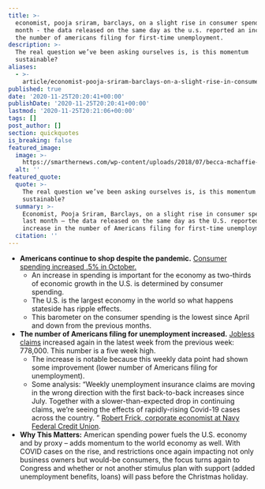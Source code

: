 ```yaml
---
title: >-
  economist, pooja sriram, barclays, on a slight rise in consumer spending last
  month - the data released on the same day as the u.s. reported an increase in
  the number of americans filing for first-time unemployment.
description: >-
  The real question we’ve been asking ourselves is, is this momentum
  sustainable?
aliases:
  - >-
    article/economist-pooja-sriram-barclays-on-a-slight-rise-in-consumer-spending-last-month-the-data-released-on-the-same-day-as-the-u-s-reported-an-increase-in-the-number-of-americans-filing-for-first-tim/
published: true
date: '2020-11-25T20:20:41+00:00'
publishDate: '2020-11-25T20:20:41+00:00'
lastmod: '2020-11-25T20:21:06+00:00'
tags: []
post_author: []
section: quickquotes
is_breaking: false
featured_image:
  image: >-
    https://smarthernews.com/wp-content/uploads/2018/07/becca-mchaffie-580884-unsplash-scaled.jpg
  alt: ''
featured_quote:
  quote: >-
    The real question we’ve been asking ourselves is, is this momentum
    sustainable?
  summary: >-
    Economist, Pooja Sriram, Barclays, on a slight rise in consumer spending
    last month – the data released on the same day as the U.S. reported an
    increase in the number of Americans filing for first-time unemployment.
  citation: ''
---
```

*   **Americans continue to shop despite the pandemic.** [Consumer spending increased .5% in October.](\"https://apnews.com/article/consumer-spending-coronavirus-pandemic-economy-8fa1084d53063d4a9e895995a5f85a02\")
    *   An increase in spending is important for the economy as two-thirds of economic growth in the U.S. is determined by consumer spending.
    *   The U.S. is the largest economy in the world so what happens stateside has ripple effects.
    *   This barometer on the consumer spending is the lowest since April and down from the previous months.
*   **The number of Americans filing for unemployment increased.** [Jobless claims](\"https://www.cnbc.com/2020/11/25/us-weekly-jobless-claims.html\") increased again in the latest week from the previous week: 778,000. This number is a five week high.
    *   The increase is notable because this weekly data point had shown some improvement (lower number of Americans filing for unemployment).
    *   Some analysis: “Weekly unemployment insurance claims are moving in the wrong direction with the first back-to-back increases since July. Together with a slower-than-expected drop in continuing claims, we’re seeing the effects of rapidly-rising Covid-19 cases across the country. ” [Robert Frick, corporate economist at Navy Federal Credit Union](\"https://www.marketwatch.com/story/u-s-jobless-claims-hit-5-week-high-as-record-coronavirus-wave-triggers-more-layoffs-11606312161?mod=home-page\").
*   **Why This Matters:** American spending power fuels the U.S. economy and by proxy – adds momentum to the world economy as well. With COVID cases on the rise, and restrictions once again impacting not only business owners but would-be consumers, the focus turns again to Congress and whether or not another stimulus plan with support (added unemployment benefits, loans) will pass before the Christmas holiday.